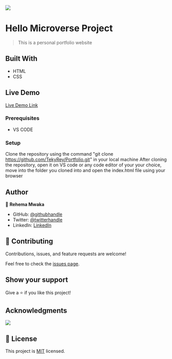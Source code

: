 ![](https://img.shields.io/badge/Microverse-blueviolet)

# Hello Microverse Project

> This is a personal portfolio website

## Built With

- HTML
- CSS


## Live Demo

[Live Demo Link](https://tekyrey.github.io/Portfolio/)



### Prerequisites
- VS CODE

### Setup
Clone the repository using the command "git clone https://github.com/TekyRey/Portfolio.git" in your local machine
After cloning the repository, open it on VS code or any code editor of your your choice, move into the folder you cloned into and open the index.html file using your browser

## Author

👤 **Rehema Mwaka**

- GitHub: [@githubhandle](https://github.com/TekyRey)
- Twitter: [@twitterhandle](https://twitter.com/RehemaMwaka1)
- LinkedIn: [LinkedIn](https://www.linkedin.com/mwlite/in/rehema-mwaka-48a1801ab)


## 🤝 Contributing

Contributions, issues, and feature requests are welcome!

Feel free to check the [issues page](../../issues/).

## Show your support

Give a ⭐️ if you like this project!

## Acknowledgments

![](https://img.shields.io/badge/Microverse-blueviolet)

## 📝 License

This project is [MIT](./MIT.md) licensed.
